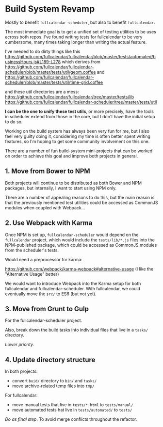 
# Build System Revamp

Mostly to benefit `fullcalendar-scheduler`, but also to benefit `fullcalendar`.

The most immediate goal is to get a unified set of testing utilities to be uses across both repos. I've found writing tests for fullcalendar to be very cumbersome, many times taking longer than writing the actual feature.

I've needed to do dirty things like this
https://github.com/fullcalendar/fullcalendar/blob/master/tests/automated/businessHours.js#L189-L278
which derives from
https://github.com/fullcalendar/fullcalendar-scheduler/blob/master/tests/util/geom.coffee
and
https://github.com/fullcalendar/fullcalendar-scheduler/blob/master/tests/util/time-grid.coffee

and these util directories are a mess:
https://github.com/fullcalendar/fullcalendar/tree/master/tests/lib
https://github.com/fullcalendar/fullcalendar-scheduler/tree/master/tests/util

**I can be the one to unify these test utils**, or more precisely, have the tools in scheduler extend from those in the core, but I don't have the initial setup to do so.

Working on the build system has always been very fun for me, but I also feel very guilty doing it, considering my time is often better spent writing features, so I'm hoping to get some community involvement on this one.

There are a number of fun build-system mini-projects that can be worked on order to achieve this goal and improve both projects in general.


## 1. Move from Bower to NPM

Both projects will continue to be distributed as both Bower and NPM packages, but internally, I want to start using NPM only.

There are a number of appealing reasons to do this, but the main reason is that the previously mentioned test utilities could be accessed as CommonJS modules when coupled with Webpack...


## 2. Use Webpack with Karma

Once NPM is set up, `fullcalendar-scheduler` would depend on the `fullcalendar` project, which would include the `tests/lib/*.js` files into the NPM-published package, which could be accessed as CommonJS modules from the scheduler's tests.

Would need a preprocessor for karma:

https://github.com/webpack/karma-webpack#alternative-usage
(I like the "Alternative Usage" better)

We would want to introduce Webpack into the Karma setup for both fullcalendar and fullcalendar-scheduler. With fullcalendar, we could eventually move the `src/` to ES6 (but not yet).


## 3. Move from Grunt to Gulp

For the fullcalendar-scheduler project.

Also, break down the build tasks into individual files that live in a `tasks/` directory.

*Lower priority.*


## 4. Update directory structure

In both projects:

- convert `buid/` directory to `bin/` and `tasks/`
- move archive-related temp files into `tmp/`

For fullcalendar:

- move manual tests that live in `tests/*.html` to `tests/manual/`
- move automated tests hat live in `tests/automated/` to `tests/`

*Do as final step*. To avoid merge conflicts throughout the refactor.
